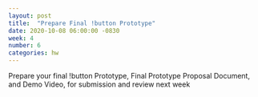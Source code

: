 ```yaml
---
layout: post
title:  "Prepare Final !button Prototype"
date: 2020-10-08 06:00:00 -0830
week: 4
number: 6
categories: hw
---
```


Prepare your final !button Prototype, Final Prototype Proposal Document, and Demo Video, for submission and review next week
